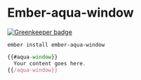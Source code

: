 # Ember-aqua-window

[![Greenkeeper badge](https://badges.greenkeeper.io/osxi/ember-aqua-window.svg)](https://greenkeeper.io/)

`ember install ember-aqua-window`

```javascript
{{#aqua-window}}
  Your content goes here.
{{/aqua-window}}
```
